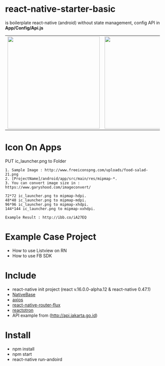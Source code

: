 # react-native-starter-basic
is boilerplate react-native (android) without state management, config API in **App/Config/Api.js**

<table>
  <tr>
    <td><img src="http://image.ibb.co/dAunEQ/Screen_Shot_2017_09_22_at_9_02_33_PM.png" width="300px"></td>
    <td><img src="https://image.ibb.co/hg6szv/home.png" width="300px"></td>
    <td><img src="https://image.ibb.co/b2vwRa/rsu.png" width="300px"></td>
    <td><img src="https://image.ibb.co/cAp1sF/rsk.png" width="300px"></td>
    <td><img src="https://image.ibb.co/daHnXF/puskesmas.png" width="300px"></td>
  </tr>
</table>

# Icon On Apps
PUT ic_launcher.png to Folder
```
1. Sample Image : http://www.freeiconspng.com/uploads/food-salad-21.png
2. [ProjectName]/android/app/src/main/res/mipmap-*.
3. You can convert image size in : https://www.garyshood.com/imageconvert/
```
```
72*72 ic_launcher.png to mipmap-hdpi.
48*48 ic_launcher.png to mipmap-mdpi.
96*96 ic_launcher.png to mipmap-xhdpi.
144*144 ic_launcher.png to mipmap-xxhdpi.
```

```
Example Result : http://ibb.co/iA27EQ
```

# Example Case Project
- How to use Listview on RN
- How to use FB SDK

# Include
- react-native init project (react v.16.0.0-alpha.12 & react-native 0.47.1)
- <a href="https://github.com/GeekyAnts/NativeBase">NativeBase</a>
- <a href="https://github.com/mzabriskie/axios">axios</a>
- <a href="https://github.com/aksonov/react-native-router-flux">react-native-router-flux</a>
- <a href="https://github.com/infinitered/reactotron">reactotron</a>
- API example from (http://api.jakarta.go.id)

# Install
- npm install
- npm start
- react-native run-andoird

